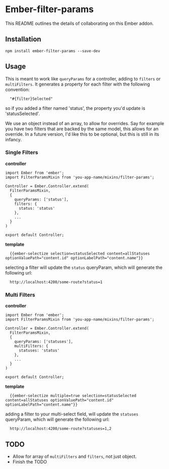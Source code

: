# Ember-filter-params

This README outlines the details of collaborating on this Ember addon.

## Installation

`npm install ember-filter-params --save-dev`

## Usage

This is meant to work like `queryParams` for a controller, adding to `filters` or
 `multiFilters`. It generates a property for each filter with the following convention:

```
  "#{filter}Selected"
```

so if you added a filter named 'status', the property you'd update is 'statusSelected'.

We use an object instead of an array, to allow for overrides. Say for example you have 
 two filters that are backed by the same model, this allows for an override. In a future version,
 I'd like this to be optional, but this is still in its infancy.

### Single Filters

**controller**
```
import Ember from 'ember';
import FilterParamsMixin from 'you-app-name/mixins/filter-params';

Controller = Ember.Controller.extend(
  FilterParamsMixin,
  {
    queryParams: ['status'],
    filters: {
      status: 'status'
    },
    ...
  }
)

export default Controller;
```

**template**
```
  {{ember-selectize selection=statusSelected content=allStatuses optionValuePath="content.id" optionLabelPath="content.name"}}
```

selecting a filter will update the `status` queryParam, which will generate the following url:

```
  http://localhost:4200/some-route?status=1
```


### Multi Filters

**controller**
```
import Ember from 'ember';
import FilterParamsMixin from 'you-app-name/mixins/filter-params';

Controller = Ember.Controller.extend(
  FilterParamsMixin,
  {
    queryParams: ['statuses'],
    multiFilters: {
      statuses: 'status'
    },
    ...
  }
)

export default Controller;
```

**template**
```
  {{ember-selectize multiple=true selection=statusSelected content=allStatuses optionValuePath="content.id" optionLabelPath="content.name"}}
```

adding a filter to your multi-select field, will update the `statuses` queryParam, which will generate the following url:

```
  http://localhost:4200/some-route?statuses=1,2
```

## TODO

* Allow for array of `multiFilters` and `filters`, not just object.
* Finish the TODO 
